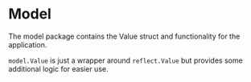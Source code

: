 # Model

The model package contains the Value struct and functionality for the application.

`model.Value` is just a wrapper around `reflect.Value` but provides some additional logic for easier use.
